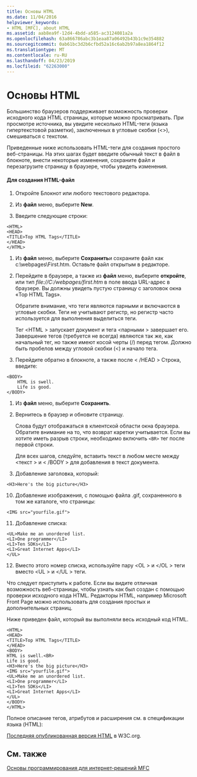 ```yaml
---
title: Основы HTML
ms.date: 11/04/2016
helpviewer_keywords:
- HTML [MFC], about HTML
ms.assetid: aab8ea9f-12d4-4bdd-a585-ac3124081a2a
ms.openlocfilehash: 63a866786abc3b1eaa87a06492b43b1c9e354882
ms.sourcegitcommit: 0ab61bc3d2b6cfbd52a16c6ab2b97a8ea1864f12
ms.translationtype: MT
ms.contentlocale: ru-RU
ms.lasthandoff: 04/23/2019
ms.locfileid: "62263000"
---
```

# <a name="html-basics"></a>Основы HTML

Большинство браузеров поддерживает возможность проверки исходного кода HTML страницы, которые можно просматривать. При просмотре источника, вы увидите несколько HTML-теги (языка гипертекстовой разметки), заключенных в угловые скобки (<>), смешиваться с текстом.

Приведенные ниже использовать HTML-теги для создания простого веб-страницы. На этих шагах будет введите обычный текст в файл в блокноте, внести некоторые изменения, сохраните файл и перезагрузите страницу в браузере, чтобы увидеть изменения.

#### <a name="to-create-an-html-file"></a>Для создания HTML-файл

1. Откройте Блокнот или любого текстового редактора.

1. Из **файл** меню, выберите **New**.

1. Введите следующие строки:

```
<HTML>
<HEAD>
<TITLE>Top HTML Tags</TITLE>
</HEAD>
</HTML>
```

1. Из **файл** меню, выберите **Сохранить**и сохраните файл как c:\webpages\First.htm. Оставьте файл открытым в редакторе.

1. Перейдите в браузере, а также из **файл** меню, выберите **откройте**, или тип *file://C:/webpages/first.htm* в поле ввода URL-адрес в браузере. Вы должны увидеть пустую страницу с заголовок окна «Top HTML Tags».

   Обратите внимание, что теги являются парными и включаются в угловые скобки. Теги не учитывают регистр, но регистр часто используется для выполнения выделиться теги.

   Тег \<HTML > запускает документ и тега \<парными > завершает его. Завершение тегов (требуется не всегда) являются так же, как начальный тег, но также имеют косой черты (/) перед тегом. Должно быть пробелов между угловой скобки (<) и начало тега.

1. Перейдите обратно в блокноте, а также после  \< /HEAD > Строка, введите:

```
<BODY>
    HTML is swell.
    Life is good.
</BODY>
```

1. Из **файл** меню, выберите **Сохранить**.

1. Вернитесь в браузер и обновите страницу.

   Слова будут отображаться в клиентской области окна браузера. Обратите внимание на то, что возврат каретки учитывается. Если вы хотите иметь разрыв строки, необходимо включить `<BR>` тег после первой строки.

   Для всех шагов, следуйте, вставить текст в любом месте между \<текст > и  \< /BODY > для добавления в текст документа.

9. Добавление заголовка, который:

```
<H3>Here's the big picture</H3>
```

10. Добавление изображения, с помощью файла .gif, сохраненного в том же каталоге, что страницы:

```
<IMG src="yourfile.gif">
```

11. Добавление списка:

```
<UL>Make me an unordered list.
<LI>One programmer</LI>
<LI>Ten SDKs</LI>
<LI>Great Internet Apps</LI>
</UL>
```

12. Вместо этого номер списка, используйте пару \<OL > и \</OL > теги вместо \<UL > и \</UL > теги.

Что следует приступить к работе. Если вы видите отличная возможность веб-страницы, чтобы узнать как был создан с помощью проверки исходного кода HTML. Редакторы HTML, например Microsoft Front Page можно использовать для создания простых и дополнительных страниц.

Ниже приведен файл, который вы выполняли весь исходный код HTML.

```
<HTML>
<HEAD>
<TITLE>Top HTML Tags</TITLE>
</HEAD>
<BODY>
HTML is swell.<BR>
Life is good.
<H3>Here's the big picture</H3>
<IMG src="yourfile.gif">
<UL>Make me an unordered list.
<LI>One programmer</LI>
<LI>Ten SDKs</LI>
<LI>Great Internet Apps</LI>
</UL>
</BODY>
</HTML>
```

Полное описание тегов, атрибутов и расширения см. в спецификации языка (HTML):

[Последняя опубликованная версия HTML](https://www.w3.org/TR/html/) в W3C.org.

## <a name="see-also"></a>См. также

[Основы программирования для интернет-решений MFC](../mfc/mfc-internet-programming-basics.md)
